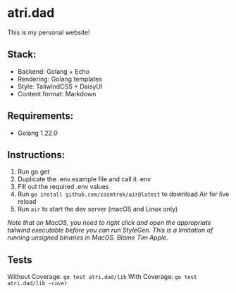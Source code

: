 # atri.dad
This is my personal website!

## Stack:
- Backend: Golang + Echo
- Rendering: Golang templates
- Style: TailwindCSS + DaisyUI
- Content format: Markdown

## Requirements:
- Golang 1.22.0

## Instructions:
1. Run go get
2. Duplicate the .env.example file and call it .env
3. Fill out the required .env values
4. Run ```go install github.com/cosmtrek/air@latest``` to download Air for live reload
5. Run ```air``` to start the dev server (macOS and Linux only)

_Note that on MacOS, you need to right click and open the appropriate tailwind executable before you can run StyleGen. This is a limitation of running unsigned binaries in MacOS. Blame Tim Apple._

## Tests
Without Coverage: `go test atri.dad/lib`
With Coverage: `go test atri.dad/lib -cover`
